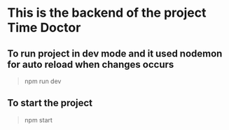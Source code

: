 # This is the backend of the project Time Doctor

## To run project in dev mode and it used nodemon for auto reload when changes occurs

> npm run dev

## To start the project

> npm start